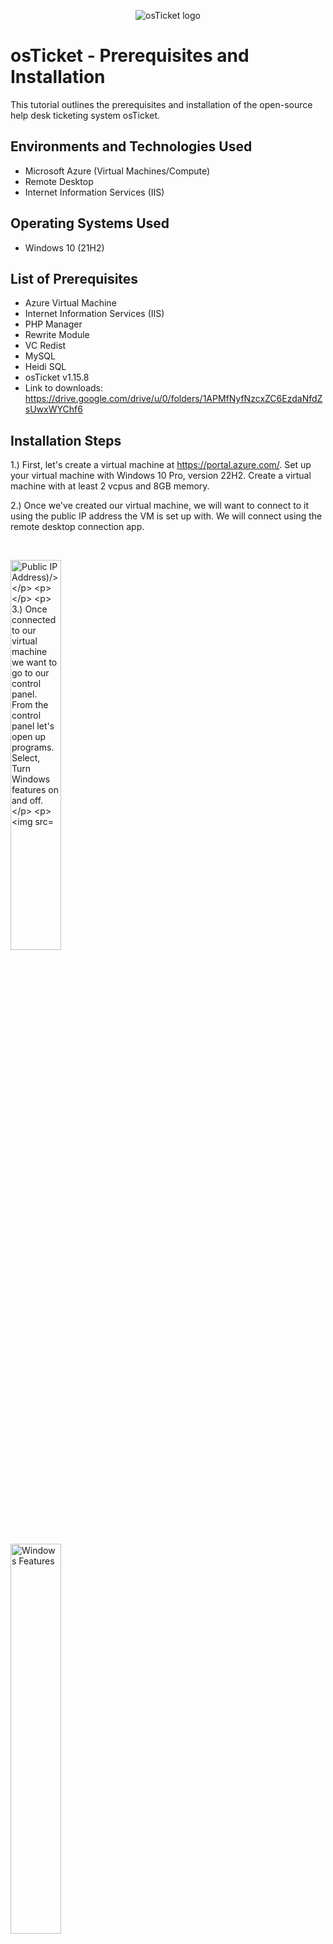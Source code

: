 <p align="center">
<img src="https://i.imgur.com/Clzj7Xs.png" alt="osTicket logo"/>
</p>

<h1>osTicket - Prerequisites and Installation</h1>
This tutorial outlines the prerequisites and installation of the open-source help desk ticketing system osTicket.<br />



<h2>Environments and Technologies Used</h2>

- Microsoft Azure (Virtual Machines/Compute)
- Remote Desktop
- Internet Information Services (IIS)

<h2>Operating Systems Used </h2>

- Windows 10</b> (21H2)

<h2>List of Prerequisites</h2>

- Azure Virtual Machine
- Internet Information Services (IIS)
- PHP Manager
- Rewrite Module
- VC Redist
- MySQL
- Heidi SQL
- osTicket v1.15.8
- Link to downloads: https://drive.google.com/drive/u/0/folders/1APMfNyfNzcxZC6EzdaNfdZsUwxWYChf6


<h2>Installation Steps</h2>


1.) First, let's create a virtual machine at https://portal.azure.com/. Set up your virtual machine with Windows 10 Pro, version 22H2. Create a virtual machine with at least 2 vcpus and 8GB memory.

2.) Once we've created our virtual machine, we will want to connect to it using the public IP address the VM is set up with. We will connect using the remote desktop connection app. 
</p>
<br />
<p>
<img src="https://github.com/user-attachments/assets/3514f7e6-c638-4ae7-adf2-2af58dec25d0" height="40%" width="40%" alt ="Public IP Address)/>
  
</p>
<p></p>
<p>
3.) Once connected to our virtual machine we want to go to our control panel. From the control panel let's open up programs. Select, Turn Windows features on and off.
</p>
<p>
<img src="https://github.com/user-attachments/assets/490d1e50-885d-49e3-ae03-a81fdebcc78f" height="40%" width="40%" alt ="Control Panel"/>
</p>
<p>
  
<p>
<img src="https://github.com/user-attachments/assets/7081dd84-e4cf-4114-aa94-2c66b9045e5a" height="40%" width="40%" alt ="Windows Features"/>
</p>
<p>
  
4.) We will want to install / enable IIS in Windows with CGI and Common HTTP Features
  - World Wide Web Services -> Application Development Features -> 
[X] CGI
[X] Common HTTP Features
  
<p>
<img src="https://github.com/user-attachments/assets/538170eb-b89a-482f-a21e-490b7627a2f6" height="40%" width="40%" alt ="IIS Features"/>
</p>
<p>
  
<p>
<img src="https://github.com/user-attachments/assets/71ca59f0-119d-4419-ab60-2239ab5f0379" height="40%" width="40%" alt ="HTTP Features"/>
</p>
<p>
  
***NOTE*** Make sure all Common HTTP Features are checked.
 
 To make sure the IIS is installed / enabled go to a browser of your choice and search for 127.0.0.1 
  It will look something like this. 
  
<p>
<img src="https://github.com/user-attachments/assets/28ead978-29ae-457c-acfb-abcfb42b4c1e" height="40%" width="40%" alt="Browser 127.0.0.1"/>
</p>
<p>
  
  
  
  
5.) Now that the IIS is enabled, From the Installation Files, download and install PHP Manager for IIS (PHPManagerForIIS_V1.5.0.msi)
  Go through the install wizard and complete the install.
  
6.) Next from the Installation Files, download and install the Rewrite Module (rewrite_amd64_en-US.msi)
  
7.) Create a folder in the C drive called PHP.
  
8.) From the Installation Files, download PHP 7.3.8 (php-7.3.88-nts-Win32-VC15-x866.zip) and unzip the contents into C:\PHP

9.) Once we have downloaded and extracted the zip file into the PHP folder on the C drive, download and install the VC_redist.x86.exe from the installation files. Go through the setup wizard to finish setting up and installing the VC_redist.x86.exe. 
  
10.) Download and install MySQL 5.5.62 (mysql-5.5.62-win32.msi)
  Run the setup wizard:
Typical Setup ->
Launch Configuration Wizard (after install) ->
Standard Configuration ->

  Make the new root password: Password1
  
<p>
<img src="https://github.com/user-attachments/assets/ec40e5f9-0877-4ba8-82b7-131ca34afd9f" height="40%" width="40%" alt="Root Password"/>
</p>
<p>
  
  Let's go ahead and execute the process on the next page.
  
<p>
<img src="https://github.com/user-attachments/assets/ce3b510d-0d36-4350-85e7-d85e71c54e74" height="40%" width="40%" alt="Execute"/>
</p>
<p>
  
11.) Now that we have the files downloaded and installed we will want to search for IIS in the Windows search bar. Open IIS as an administrator.
<p>
  <img src="https://github.com/user-attachments/assets/8265e6ea-94b8-4903-aff1-4c92e6a47717" height="40%" width="40%" alt="Search IIS"/>
</p>
<p>
  
</p>
  <p>The program should look like this:</p>
<p>
<img src="https://github.com/user-attachments/assets/579616a2-ec72-4b87-bd7a-cd3ffc24c2d0" height="40%" width="40%" alt="IIS Program"/>
</p>
  
<p>
<p>
  
12.) We will now want to register PHP from within IIS.
  Click on PHP Manager
  
<p>
<img src="https://github.com/user-attachments/assets/f6c54544-731e-4749-8504-b5db4ea28886" height="40%" width="40%" alt="PHP Manager"/>
</p>

<p>
  
Register new PHP version.
  
<p>
<img src="https://github.com/user-attachments/assets/ebd05e94-39fd-4a48-b97f-85ab5abfea98" height="40%" width="40%" alt="Register New PHP"/>
</p>
<p>
  
We will want to provide a path to the PHP executable file (php-cgi.exe)). 
  Go to C Drive -> PHP -> click on php-cgi file.
  
<p>
<img src="https://github.com/user-attachments/assets/62d21913-ac31-4e1d-baa9-c1c453870ea2" height="40%" width="40%" alt="PHP Path"/>
</p>
<p>
  
  Restart the IIS server.
  
<p>
<img src="https://github.com/user-attachments/assets/8cb045d6-794c-42cb-9f04-132ed3aa44fd" height="40%" width="40%" alt="Restart IIS Server"/>
</p>
<p>
  
13.) Install osTicket v1.15.8
  -Download osTicket from the Installation Files Folder
  -Extract and copy "upload" folder to c:\inetpub\wwwroot
  -Within c:\inetpub\root, Rename "upload" to "osTicket"
  
  Reload IIS again.
  
14.) On IIS go to sites -> Default -> osTicket
  -On the right, click “Browse *:80”
  
<p>
<img src="https://github.com/user-attachments/assets/95a909f4-4937-46ce-b497-f94f56c173c0" height="40%" width="40%" alt="Browse 80"/>
</p>
<p>
  
  Some extensions are not enabled on the osTicket browser.
  
<p>
<img src="https://github.com/user-attachments/assets/748a1248-77ce-4148-b489-9fa37ce3740f" height="40%" width="40%" alt="Extensions Disabled"/>
</p>
<p>
  
  To enable the extensions:
  -Go back to IIS, sites -> Default -> osTicket
  -Double click PHP manager
  -Click "Enable or disable an extension"
  
<p>
<img src="https://github.com/user-attachments/assets/1eefb7fb-e2dd-4dca-b1de-9e29e85897a8" height="40%" width="40%" alt="PHP Manager osTicket"/>
</p>
<p>
  
<p>
<img src="https://github.com/user-attachments/assets/b91fd619-85d0-478e-a962-3e7d07897f20" height="40%" width="40%" alt="Enable or Disable Extensions"/>
</p>
<p>
  
  We will want to enable three extensions from here.
  
  1.) php_imap.dll
 
  2.) php_intl.dll
  
  3.) php_opcache.dll
  
<p>
  
  How to Enable:
  
<img src="https://github.com/user-attachments/assets/c4450cdc-be8e-47c5-8987-7920bd7b4213" height="40%" width="40%" alt="How To Enable"/>

</p>
<p>

All 3 Enabled:

<img src="https://github.com/user-attachments/assets/753b7fb0-82e9-4fff-9cb3-d2ae46f451e6" height="40%" width="40%" alt="All Enabled"/>

</p>
<p>
  
  
15.) Once we have those extensions enabled in IIS, we are going to want to rename one of the files in our osTicket folder.
  Go into the file explorer and search for C;\inetpub\wwwroot\osTicket\include\ost-sampleconfig.php
  
  We are going to rename the ost-sampleconfig.php to ost-config.php
  
  Now that we have renamed the files, right-click on the file and go to properties.
  From there click security, click on advance, and disable the inheritance.
  We will select Remove all inherited permissions from this object.
  
  Now we will add new permissions.
  
  Click Add
  
<p>
<img src="https://github.com/user-attachments/assets/c1c85bb9-aca7-4856-a5c6-833c42272a0c" height="40%" width="40%" alt="Add"/>
</p>
<p>
  
Select a principal
  
<p>
<img src="https://github.com/user-attachments/assets/0ae4a225-d149-425f-a379-648334bae993" height="40%" width="40%" alt="Select A Principal"/>
</p>
<p>
  
  
 Type "Everyone" in the box. Press "Check Names" and then press OK.
  
<p>
<img src="https://github.com/user-attachments/assets/37aa527d-ec76-47d5-9ef7-b1c4931ac725" height="40%" width="40%" alt="Everyone"/>
</p>
<p>
  
  Let's make sure Full Control and all the other boxes are checked.
  
<p>
  
<img src="https://github.com/user-attachments/assets/e354123b-1f34-46dc-a2cb-4693a3b63e17" height="40%" width="40%" alt="Full Control"/>
</p>
<p>
  
  Click Apply and Ok.
  
<p>
<img src="https://github.com/user-attachments/assets/3499101d-b0e2-42f6-8b87-b7fb03045bd4" height="40%" width="40%" alt="Disk Sanitization Steps"/>
</p>
<p>
  
  Once that is done we will continue to setup osTicket in the browser. Click Continue on the osTicket browser page.
  Fill out the page as required except for the Database Settings at the bottom of the page. We will get to that. 
  
  We will want to download and install HeidiSQL from the Installation Files. 
  
<p>
<img src="https://github.com/user-attachments/assets/8ba845b3-048d-4c05-b9ff-c9cd2a4d4546" height="40%" width="40%" alt="Heidi Install"/>
</p>
<p>
  
  When the program is open we will create a new session in it.
  
<p>
<img src="https://github.com/user-attachments/assets/8256ef39-5b1e-4729-9dd7-edd63b79036a" height="40%" width="40%" alt="New Session"/>
</p>
<p>
  
  We want to make sure the username is "root" and the password is "Password1".
  </p>
<p>  
<img src="https://github.com/user-attachments/assets/26a59a4f-a394-4420-8a2b-d05be50b2c60" height="40%" width="40%" alt="Username and Password"/>
</p>
<p>

  We will now create a new database within HeidiSQL. In Heidi right click on the left side where is says "Unnamed", select "create new", and then select "database".
  </p>

  <p>
    <img src="https://github.com/user-attachments/assets/b08f3e07-ae5e-40f7-bf53-6e97ff24c80f" height="40%" width="40%" alt="New Database"/>
    
  </p>
  <p>
    Name the new database osTicket.
    
  <p>
  <img src="https://github.com/user-attachments/assets/f154845b-9344-413e-ae9f-d54729d19b4f" height="40%" width="40%" alt="Name osTicket"/>
    
  </p>
  
Under the Database Settings in the browser, the username will be root and the password will be Password1. For MySQL Database type in osTicket.

  
<p>
<img src="https://github.com/user-attachments/assets/bcd48aff-34e3-4713-a707-0304212f76ad" height="40%" width="40%" alt="Database osTicket"/>
</p>
<p>
  
  The last step is to do some cleanup. We will want to delete the setup folder in our system. 
  -Delete: C:\inetpub\wwwroot\osTicket\setup
  Only delete the setup folder and nothing else.
  
  We then will want to set the permissions back to "Read" only in the ost-config.php file.
  
<p>
<img src="https://github.com/user-attachments/assets/db653184-58c5-439f-b516-42acc24f25b6" height="40%" width="40%" alt="Read Only"/>
</p>
<p>
  
<p>
<img src="https://github.com/user-attachments/assets/8161512a-978b-4eb6-9e92-9688439b7a9c" height="40%" width="40%" alt="Permissions"/>
</p>
<p>
  
  The last step after that is to log in to osTicket on the browser at http://localhost/osTicket/scp/login.php
  
<p>
<img src="https://github.com/user-attachments/assets/e7a6fe02-2937-4094-80cb-3cb1967256fd" height="40%" width="40%" alt="Log in"/>
</p>
<p>
  
  Congrats! You have now successfully installed and set up osTicket!
